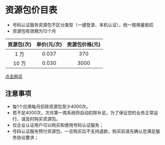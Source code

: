 # 资源包价目表

* 号码认证服务资源包不区分类型（一键登录、本机认证），统一按用量抵扣
* 资源包有效期为12个月

| 资源包(次)   | 单价(元/次) | 资源包价格(元) | 
| :----------: | :-----------: | :----------: | 
|1 万|0.037|370|
|10 万|0.030|3000|



[点击购买](https://console.ucloud.cn/unvs/buy)


## 注意事项

- 每1个应用每月扣除资源包至少4000次。
- 若不足4000次，次月第一周系统将自动扣除补足。为了保证您的业务正常运行，请及时购买资源包。
- 仅企业认证用户可以购买和使用号码认证服务；
- 号码认证服务预付资源包，一旦购买后不支持退款，购买前请先确认您满足服务协议要求；
